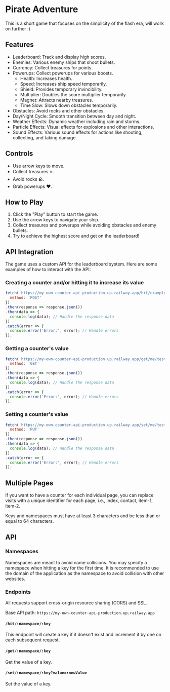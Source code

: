 # Pirate Adventure
This is a short game that focuses on the simplicity of the flash era, will work on further :)

## Features
- Leaderboard: Track and display high scores.
- Enemies: Various enemy ships that shoot bullets.
- Currency: Collect treasures for points.
- Powerups: Collect powerups for various boosts.
  - Health: Increases health.
  - Speed: Increases ship speed temporarily.
  - Shield: Provides temporary invincibility.
  - Multiplier: Doubles the score multiplier temporarily.
  - Magnet: Attracts nearby treasures.
  - Time Slow: Slows down obstacles temporarily.
- Obstacles: Avoid rocks and other obstacles.
- Day/Night Cycle: Smooth transition between day and night.
- Weather Effects: Dynamic weather including rain and storms.
- Particle Effects: Visual effects for explosions and other interactions.
- Sound Effects: Various sound effects for actions like shooting, collecting, and taking damage.

## Controls
- Use arrow keys to move.
- Collect treasures ⭐.
- Avoid rocks 🪨.
- Grab powerups ❤️.

## How to Play
1. Click the "Play" button to start the game.
2. Use the arrow keys to navigate your ship.
3. Collect treasures and powerups while avoiding obstacles and enemy bullets.
4. Try to achieve the highest score and get on the leaderboard!

## API Integration
The game uses a custom API for the leaderboard system. Here are some examples of how to interact with the API:

### Creating a counter and/or hitting it to increase its value
```js
fetch('https://my-own-counter-api-production.up.railway.app/hit/example/example', {
  method: 'POST'
})
.then(response => response.json())
.then(data => {
  console.log(data); // Handle the response data
})
.catch(error => {
  console.error('Error:', error); // Handle errors
});
```

### Getting a counter's value
```js
fetch('https://my-own-counter-api-production.up.railway.app/get/me/test', {
  method: 'GET'
})
.then(response => response.json())
.then(data => {
  console.log(data); // Handle the response data
})
.catch(error => {
  console.error('Error:', error); // Handle errors
});
```

### Setting a counter's value
```js
fetch('https://my-own-counter-api-production.up.railway.app/set/me/test?value=23', {
  method: 'PUT'
})
.then(response => response.json())
.then(data => {
  console.log(data); // Handle the response data
})
.catch(error => {
  console.error('Error:', error); // Handle errors
});
```

## Multiple Pages
If you want to have a counter for each individual page, you can replace visits with a unique identifier for each page, i.e., index, contact, item-1, item-2.

Keys and namespaces must have at least 3 characters and be less than or equal to 64 characters.

## API
### Namespaces
Namespaces are meant to avoid name collisions. You may specify a namespace when hitting a key for the first time. It is recommended to use the domain of the application as the namespace to avoid collision with other websites.

### Endpoints
All requests support cross-origin resource sharing (CORS) and SSL.

Base API path: `https://my-own-counter-api-production.up.railway.app`

#### `/hit/:namespace/:key`
This endpoint will create a key if it doesn't exist and increment it by one on each subsequent request.

#### `/get/:namespace/:key`
Get the value of a key.

#### `/set/:namespace/:key?value=:newValue`
Set the value of a key.
```

